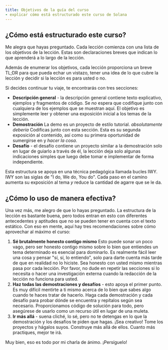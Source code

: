 ```yaml
---
title: Objetivos de la guía del curso
- explicar cómo está estructurado este curso de Solana
---
```


## ¿Cómo está estructurado este curso?

Me alegra que hayas preguntado. Cada lección comienza con una lista de los objetivos de la lección. Estas son declaraciones breves que indican lo que aprenderá a lo largo de la lección.

Además de enumerar los objetivos, cada lección proporciona un breve TL;DR para que pueda echar un vistazo, tener una idea de lo que cubre la lección y decidir si la lección es para usted o no.

Si decides continuar tu viaje, te encontrarás con tres secciones:

-   **Descripción general** - la descripción general contiene texto explicativo, ejemplos y fragmentos de código. Se _no_ espera que codifique junto con cualquiera de los ejemplos que se muestran aquí. El objetivo es simplemente leer y obtener una exposición inicial a los temas de la lección.
-   **Demostración** La demo es un proyecto de estilo tutorial. _absolutamente debería_ Codificas junto con esta sección. Esta es su segunda exposición al contenido, así como su primera oportunidad de sumergirse en y _hacer la cosa_.
-   **Desafío** - el desafío contiene un proyecto similar a la demostración solo en lugar de guiarlo a través de él, la lección deja solo algunas indicaciones simples que luego debe tomar e implementar de forma independiente.

Esta estructura se apoya en una técnica pedagógica llamada bucles IWY. IWY son las siglas de "I do, We do, You do". Cada paso en el camino aumenta su exposición al tema _y_ reduce la cantidad de agarre que se le da.

## ¿Cómo lo uso de manera efectiva?

Una vez más, me alegro de que lo hayas preguntado. La estructura de la lección es bastante buena, pero todos entran en esto con diferentes antecedentes y aptitudes que no se pueden tener en cuenta con el texto estático. Con eso en mente, aquí hay tres recomendaciones sobre cómo aprovechar al máximo el curso:

1. **Sé brutalmente honesto contigo mismo** Esto puede sonar un poco vago, pero ser honesto contigo mismo sobre lo bien que entiendes un tema determinado es esencial para dominarlo. Es realmente fácil leer una cosa y pensar "sí, sí, lo entiendo", solo para darte cuenta más tarde de que en realidad no lo hiciste. Sea honesto con usted mismo mientras pasa por cada lección. Por favor, no dude en repetir las secciones si lo necesita o hacer una investigación externa cuando la redacción de la lección no funciona para usted.
2. **Haz todas las demostraciones y desafíos** - esto apoya el primer punto. Es muy difícil mentirte a ti mismo acerca de lo bien que sabes algo cuando te haces tratar de hacerlo. Haga cada demostración y cada desafío para probar dónde se encuentra y repítalos según sea necesario. Proporcionamos código de solución para todo, pero asegúrese de usarlo como un recurso útil en lugar de una muleta.
3. **Ir más allá** - suena cliché, lo sé, pero no te detengas en lo que la demostración y los desafíos te piden que hagas. ¡Sea creativo! Tome los proyectos y hágalos suyos. Construye más allá de ellos. Cuanto más practiques, mejor te irá.

Muy bien, eso es todo por mi charla de ánimo. ¡Persíguelo!
